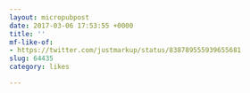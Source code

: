```yaml
---
layout: micropubpost
date: 2017-03-06 17:53:55 +0000
title: ''
mf-like-of:
- https://twitter.com/justmarkup/status/838789555939655681
slug: 64435
category: likes

---
```

